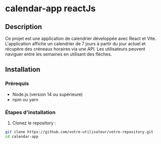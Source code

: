 # calendar-app reactJs

## Description

Ce projet est une application de calendrier développée avec React et Vite. L'application affiche un calendrier de 7 jours à partir du jour actuel et récupère des créneaux horaires via une API. Les utilisateurs peuvent naviguer entre les semaines en utilisant des flèches.

## Installation

### Prérequis

- Node.js (version 14 ou supérieure)
- npm ou yarn

### Étapes d'installation

1. Clonez le repository :

```bash
git clone https://github.com/votre-utilisateur/votre-repository.git
cd calendar-app
